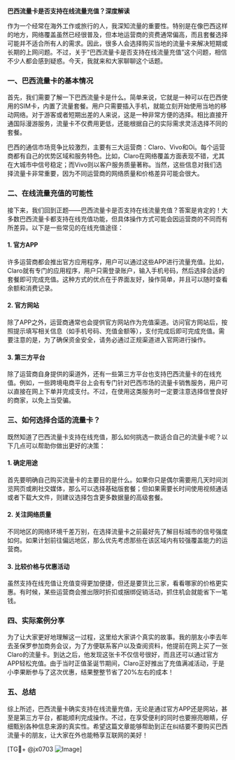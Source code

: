 **巴西流量卡是否支持在线流量充值？深度解读**

作为一个经常在海外工作或旅行的人，我深知流量的重要性。特别是在像巴西这样的地方，网络覆盖虽然已经很普及，但本地运营商的资费通常偏高，而且套餐选择可能并不适合所有人的需求。因此，很多人会选择购买当地的流量卡来解决短期或长期的上网问题。不过，关于“巴西流量卡是否支持在线流量充值”这个问题，相信不少人都会感到疑惑。今天，我就来和大家聊聊这个话题。

### 一、巴西流量卡的基本情况

首先，我们需要了解一下巴西流量卡是什么。简单来说，它就是一种可以在巴西使用的SIM卡，内置了流量套餐。用户只需要插入手机，就能立刻开始使用当地的移动网络。对于游客或者短期出差的人来说，这是一种非常方便的选择。相比直接开通国际漫游服务，流量卡不仅费用更低，还能根据自己的实际需求灵活选择不同的套餐。

巴西的通信市场竞争比较激烈，主要有三大运营商：Claro、Vivo和Oi。每个运营商都有自己的优势区域和服务特色。比如，Claro在网络覆盖方面表现不错，尤其在大城市中信号稳定；而Vivo则以客户服务质量著称。当然，这些信息对我们选择流量卡非常重要，因为不同运营商的网络质量和价格差异可能会很大。

### 二、在线流量充值的可能性

接下来，我们回到正题——巴西流量卡是否支持在线流量充值？答案是肯定的！大多数巴西流量卡都支持在线充值功能，但具体操作方式可能会因运营商的不同而有所差异。以下是一些常见的在线充值途径：

#### 1. 官方APP
许多运营商都会推出官方应用程序，用户可以通过这些APP进行流量充值。比如，Claro就有专门的应用程序，用户只需登录账户，输入手机号码，然后选择合适的套餐即可完成充值。这种方式的优点在于界面友好，操作简单，并且可以随时查看余额和消费记录。

#### 2. 官方网站
除了APP之外，运营商通常也会提供官方网站作为充值渠道。访问官方网站后，按照提示填写相关信息（如手机号码、充值金额等），支付完成后即可完成充值。需要注意的是，为了确保资金安全，请务必通过正规渠道进入官网进行操作。

#### 3. 第三方平台
除了运营商自身提供的渠道外，还有一些第三方平台也支持巴西流量卡的在线充值。例如，一些跨境电商平台上会有专门针对巴西市场的流量卡销售服务，用户可以直接在网上下单并完成支付。不过，在使用这类服务时一定要注意选择信誉良好的商家，以免上当受骗。

### 三、如何选择合适的流量卡？

既然知道了巴西流量卡支持在线充值，那么如何挑选一款适合自己的流量卡呢？以下几点可以帮助你做出更好的决策：

#### 1. 确定用途
首先要明确自己购买流量卡的主要目的是什么。如果你只是偶尔需要用几天时间浏览网页或刷社交媒体，那么可以选择基础版套餐；但如果需要长时间使用视频通话或者下载大文件，则建议选择包含更多数据量的高级套餐。

#### 2. 关注网络质量
不同地区的网络环境千差万别，在选择流量卡之前最好先了解目标城市的信号强度如何。如果计划前往偏远地区，那么优先考虑那些在该区域内有较强覆盖能力的运营商。

#### 3. 比较价格与优惠活动
虽然支持在线充值让充值变得更加便捷，但还是要货比三家，看看哪家的价格更实惠。有时候，某些运营商会推出限时折扣或捆绑促销活动，抓住机会就能省下一笔钱。

### 四、实际案例分享

为了让大家更好地理解这一过程，这里给大家讲个真实的故事。我的朋友小李去年去圣保罗参加商务会议，为了方便联系客户以及查阅资料，他提前在网上买了一张Claro的流量卡。到达之后，他发现这张卡不仅信号很好，而且还可以通过官方APP轻松充值。由于当时正值圣诞节期间，Claro正好推出了充值满减活动，于是小李果断参与了这次优惠，结果整整节省了20%左右的成本！

### 五、总结

综上所述，巴西流量卡确实支持在线流量充值，无论是通过官方APP还是网站，甚至是第三方平台，都能顺利完成操作。不过，在享受便利的同时也要擦亮眼睛，仔细甄别各种信息来源的真实性。希望这篇文章能够帮助到正在纠结要不要购买巴西流量卡的朋友，让大家在外也能畅享互联网的美好！

[TG💪+ @jx0703 ![Image](https://github.com/user-attachments/assets/dbca1d08-cadb-493c-b0ec-ad6f7a83f270)]